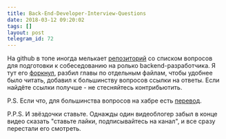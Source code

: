 ```yaml
---
title: Back-End-Developer-Interview-Questions
date: 2018-03-12 09:20:02
tags: []
layout: post
telegram_id: 72
---
```


На github в топе иногда мелькает [репозиторий](https://github.com/arialdomartini/Back-End-Developer-Interview-Questions) со списком вопросов для подготовки к собеседованию на ролько backend-разработчика. Я тут его [форкнул](https://github.com/orsinium/Back-End-Developer-Interview-Questions), разбил главы по отдельным файлам, чтобы удобнее было читать, добавил к большинству вопросов ссылки на ответы. Если найдёте ссылки получше - не стесняйтесь контрибьютить.

P.S. Если что, для большинства вопросов на хабре есть [перевод](https://habrahabr.ru/post/349434/).

P.P.S. И звёздочки ставьте. Однажды один видеоблогер забыл в конце видео сказать "ставьте лайки, подписывайтесь на канал", и все сразу перестали его смотреть.
